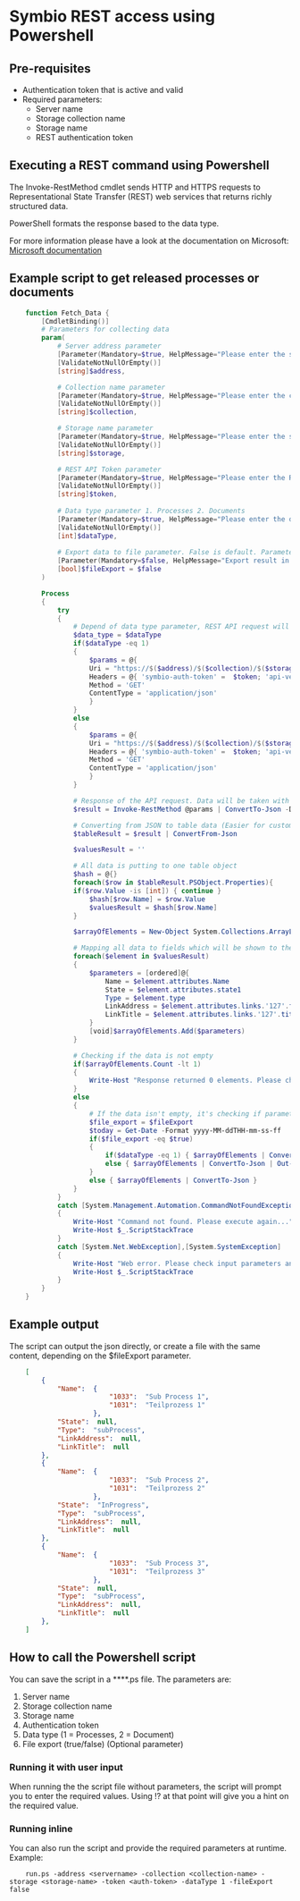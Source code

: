 # Symbio REST access using Powershell

## Pre-requisites

- Authentication token that is active and valid
- Required parameters: 
	- Server name
	- Storage collection name
	- Storage name
	- REST authentication token

## Executing a REST command using Powershell
The Invoke-RestMethod cmdlet sends HTTP and HTTPS requests to Representational State Transfer (REST) web services that returns richly structured data.

PowerShell formats the response based to the data type. 

For more information please have a look at the documentation on Microsoft: [Microsoft documentation](https://docs.microsoft.com/en-us/powershell/module/microsoft.powershell.utility/invoke-restmethod?view=powershell-6)

## Example script to get released processes or documents
```powershell
	function Fetch_Data {
		[CmdletBinding()]
		# Parameters for collecting data
		param(
			# Server address parameter
			[Parameter(Mandatory=$true, HelpMessage="Please enter the server address!", Position=1)]
			[ValidateNotNullOrEmpty()]
			[string]$address,

			# Collection name parameter
			[Parameter(Mandatory=$true, HelpMessage="Please enter the collection name!", Position=2)]
			[ValidateNotNullOrEmpty()]
			[string]$collection,

			# Storage name parameter
			[Parameter(Mandatory=$true, HelpMessage="Please enter the storage name!", Position=3)]
			[ValidateNotNullOrEmpty()]
			[string]$storage,

			# REST API Token parameter
			[Parameter(Mandatory=$true, HelpMessage="Please enter the REST API token!", Position=4)]
			[ValidateNotNullOrEmpty()]
			[string]$token,
		
			# Data type parameter 1. Processes 2. Documents
			[Parameter(Mandatory=$true, HelpMessage="Please enter the data type - 1. Processes 2. Documents", Position=5)]
			[ValidateNotNullOrEmpty()]
			[int]$dataType,
		
			# Export data to file parameter. False is default. Parameter is not mandatory
			[Parameter(Mandatory=$false, HelpMessage="Export result in json file?", Position=6)]
			[bool]$fileExport = $false
		)

		Process
		{
			try
			{
				# Depend of data type parameter, REST API request will call processes or documents facet
				$data_type = $dataType
				if($dataType -eq 1)
				{
					$params = @{
					Uri = "https://$($address)/$($collection)/$($storage)/_api/rest/facets/processes/views/lastReleasedProcesses/elements"
					Headers = @{ 'symbio-auth-token' =  $token; 'api-version' = '2.0' }
					Method = 'GET'
					ContentType = 'application/json'
					}
				}
				else
				{
					$params = @{
					Uri = "https://$($address)/$($collection)/$($storage)/_api/rest/facets/knowledge/views/documentNewsGrid/elements"
					Headers = @{ 'symbio-auth-token' =  $token; 'api-version' = '2.0' }
					Method = 'GET'
					ContentType = 'application/json'
					}
				}

				# Response of the API request. Data will be taken with depth of 10 levels
				$result = Invoke-RestMethod @params | ConvertTo-Json -Depth 10

				# Converting from JSON to table data (Easier for customization of fields and ordering)
				$tableResult = $result | ConvertFrom-Json

				$valuesResult = ''

				# All data is putting to one table object
				$hash = @{}
				foreach($row in $tableResult.PSObject.Properties){
				if($row.Value -is [int]) { continue }
					$hash[$row.Name] = $row.Value
					$valuesResult = $hash[$row.Name]
				}

				$arrayOfElements = New-Object System.Collections.ArrayList

				# Mapping all data to fields which will be shown to the final data
				foreach($element in $valuesResult)
				{
					$parameters = [ordered]@{
						Name = $element.attributes.Name
						State = $element.attributes.state1
						Type = $element.type
						LinkAddress = $element.attributes.links.'127'.fullAddress
						LinkTitle = $element.attributes.links.'127'.title
					} 
					[void]$arrayOfElements.Add($parameters)
				}

				# Checking if the data is not empty
				if($arrayOfElements.Count -lt 1)
				{
					Write-Host "Response returned 0 elements. Please check input parameters, and try again..."
				}
				else
				{
                    # If the data isn't empty, it's checking if parameter export to file is True
                    $file_export = $fileExport
                    $today = Get-Date -Format yyyy-MM-ddTHH-mm-ss-ff
                    if($file_export -eq $true) 
                    {
                        if($dataType -eq 1) { $arrayOfElements | ConvertTo-Json | Out-File ".\processes$($today).json" }
                        else { $arrayOfElements | ConvertTo-Json | Out-File ".\documents$($today).json" }
                    }
                    else { $arrayOfElements | ConvertTo-Json }
				}
			}
			catch [System.Management.Automation.CommandNotFoundException]
			{
				Write-Host "Command not found. Please execute again..."
				Write-Host $_.ScriptStackTrace
			}
			catch [System.Net.WebException],[System.SystemException]
			{
				Write-Host "Web error. Please check input parameters and try again."
				Write-Host $_.ScriptStackTrace
			}
		}
	}
```
## Example output

The script can output the json directly, or create a file with the same content, depending on the $fileExport parameter.

```json
	[
		{
			"Name":  {
						 "1033":  "Sub Process 1",
						 "1031":  "Teilprozess 1"
					 },
			"State":  null,
			"Type":  "subProcess",
			"LinkAddress":  null,
			"LinkTitle":  null
		},
		{
			"Name":  {
						 "1033":  "Sub Process 2",
						 "1031":  "Teilprozess 2"
					 },
			"State":  "InProgress",
			"Type":  "subProcess",
			"LinkAddress":  null,
			"LinkTitle":  null
		},
		{
			"Name":  {
						 "1033":  "Sub Process 3",
						 "1031":  "Teilprozess 3"
					 },
			"State":  null,
			"Type":  "subProcess",
			"LinkAddress":  null,
			"LinkTitle":  null
		},
	]
```

## How to call the Powershell script
You can save the script in a ****.ps file.
The parameters are:
1. Server name
1. Storage collection name
1. Storage name
1. Authentication token
1. Data type (1 = Processes, 2 = Document)
1. File export (true/false) (Optional parameter)

### Running it with user input
When running the the script file without parameters, the script will prompt you to enter the required values. Using !? at that point will give you a hint on the required value.

### Running inline
You can also run the script and provide the required parameters at runtime.
Example:
```
	run.ps -address <servername> -collection <collection-name> -storage <storage-name> -token <auth-token> -dataType 1 -fileExport false
```